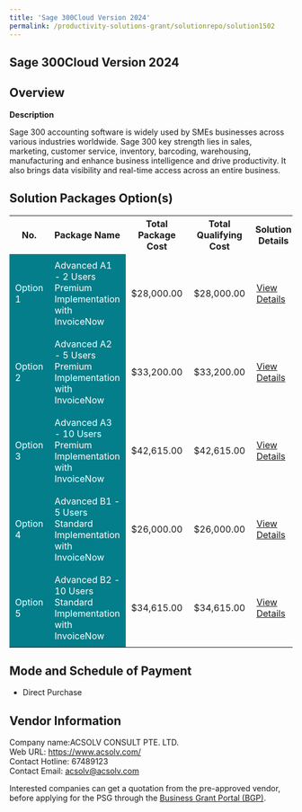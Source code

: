 ```yaml
---
title: 'Sage 300Cloud Version 2024'
permalink: /productivity-solutions-grant/solutionrepo/solution1502
---
```


## Sage 300Cloud Version 2024

## Overview

**Description**

Sage 300 accounting software is widely used by SMEs businesses across various industries worldwide. Sage 300 key strength lies in sales, marketing, customer service, inventory, barcoding, warehousing, manufacturing and enhance business intelligence and drive productivity. It also brings data visibility and real-time access across an entire business.

## Solution Packages Option(s)

<table>
<tr>
<th><b>No.</b></th>
<th><b>Package Name</b></th>
<th><b>Total Package Cost</b></th>
<th><b>Total Qualifying Cost</b></th>
<th><b>Solution Details</b></th>
</tr>
<tr>
<td style='padding: 10px; background-color: #037E8A; color: #FFFFFF;'>Option 1</td>
<td style='padding: 10px; background-color: #037E8A; color: #FFFFFF;'>Advanced A1 - 2 Users Premium Implementation with InvoiceNow</td>
<td style='padding: 10px;'>$28,000.00</td>
<td style='padding: 10px;'>$28,000.00</td>
<td style='padding: 10px;'><a href='/images/psg/ACSOLV_Sage300_26102023_Desensitised_Annex3_Part1.pdf' target='_blank'>View Details</a></td>
</tr>
<tr>
<td style='padding: 10px; background-color: #037E8A; color: #FFFFFF;'>Option 2</td>
<td style='padding: 10px; background-color: #037E8A; color: #FFFFFF;'>Advanced A2 - 5 Users Premium Implementation with InvoiceNow</td>
<td style='padding: 10px;'>$33,200.00</td>
<td style='padding: 10px;'>$33,200.00</td>
<td style='padding: 10px;'><a href='/images/psg/ACSOLV_Sage300_26102023_Desensitised_Annex3_Part2.pdf' target='_blank'>View Details</a></td>
</tr>
<tr>
<td style='padding: 10px; background-color: #037E8A; color: #FFFFFF;'>Option 3</td>
<td style='padding: 10px; background-color: #037E8A; color: #FFFFFF;'>Advanced A3 - 10 Users Premium Implementation with InvoiceNow</td>
<td style='padding: 10px;'>$42,615.00</td>
<td style='padding: 10px;'>$42,615.00</td>
<td style='padding: 10px;'><a href='/images/psg/ACSOLV_Sage300_26102023_Desensitised_Annex3_Part3.pdf' target='_blank'>View Details</a></td>
</tr>
<tr>
<td style='padding: 10px; background-color: #037E8A; color: #FFFFFF;'>Option 4</td>
<td style='padding: 10px; background-color: #037E8A; color: #FFFFFF;'>Advanced B1 - 5 Users Standard Implementation with InvoiceNow</td>
<td style='padding: 10px;'>$26,000.00</td>
<td style='padding: 10px;'>$26,000.00</td>
<td style='padding: 10px;'><a href='/images/psg/ACSOLV_Sage300_26102023_Desensitised_Annex3_Part4.pdf' target='_blank'>View Details</a></td>
</tr>
<tr>
<td style='padding: 10px; background-color: #037E8A; color: #FFFFFF;'>Option 5</td>
<td style='padding: 10px; background-color: #037E8A; color: #FFFFFF;'>Advanced B2 - 10 Users Standard Implementation with InvoiceNow</td>
<td style='padding: 10px;'>$34,615.00</td>
<td style='padding: 10px;'>$34,615.00</td>
<td style='padding: 10px;'><a href='/images/psg/ACSOLV_Sage300_26102023_Desensitised_Annex3_Part5.pdf' target='_blank'>View Details</a></td>
</tr>
</table>

## Mode and Schedule of Payment

 - Direct Purchase

## Vendor Information

 Company name:ACSOLV CONSULT PTE. LTD.<br>Web URL: https://www.acsolv.com/ <br>Contact Hotline: 67489123 <br>Contact Email: acsolv@acsolv.com

Interested companies can get a quotation from the pre-approved vendor, before applying for the PSG through the <a href='https://www.businessgrants.gov.sg/' target='_blank' rel='noopener'>Business Grant Portal (BGP)</a>.

<script src="/jquery/resize-tables.js"></script>

